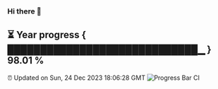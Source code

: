 ### Hi there 👋
⏳ Year progress { █████████████████████████████▁ } 98.01 %
---
⏰ Updated on Sun, 24 Dec 2023 18:06:28 GMT
![Progress Bar CI](https://github.com/Moyi321/Moyi321/workflows/Progress%20Bar%20CI/badge.svg)
